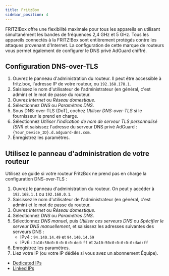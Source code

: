 ```yaml
---
title: FritzBox
sidebar_position: 4
---
```


FRITZ!Box offre une flexibilité maximale pour tous les appareils en utilisant simultanément les bandes de fréquences 2,4 GHz et 5 GHz. Tous les appareils connectés à la FRITZ!Box sont entièrement protégés contre les attaques provenant d'Internet. La configuration de cette marque de routeurs vous permet également de configurer le DNS privé AdGuard chiffré.

## Configuration DNS-over-TLS

1. Ouvrez le panneau d'administration du routeur. Il peut être accessible à fritz.box, l'adresse IP de votre routeur, ou `192.168.178.1`.
2. Saisissez le nom d'utilisateur de l'administrateur (en général, c'est admin) et le mot de passe du routeur.
3. Ouvrez _Internet_ ou _Réseau domestique_.
4. Sélectionnez _DNS_ ou _Paramètres DNS_.
5. Sous DNS-over-TLS (DoT), cochez _Utiliser DNS-over-TLS_ si le fournisseur le prend en charge.
6. Sélectionnez _Utiliser l'indication de nom de serveur TLS personnalisé (SNI)_ et saisissez l'adresse du serveur DNS privé AdGuard :  `{Your_Device_ID}.d.adguard-dns.com`.
7. Enregistrez les paramètres.

## Utilisez le panneau d'administration de votre routeur

Utilisez ce guide si votre routeur FritzBox ne prend pas en charge la configuration DNS-over-TLS :

1. Ouvrez le panneau d'administration du routeur. On peut y accéder à `192.168.1.1` ou `192.168.0.1`.
2. Saisissez le nom d'utilisateur de l'administrateur (en général, c'est admin) et le mot de passe du routeur.
3. Ouvrez _Internet_ ou _Réseau domestique_.
4. Sélectionnez _DNS_ ou _Paramètres DNS_.
5. Sélectionnez _DNS manuel_, puis _Utiliser ces serveurs DNS_ ou _Spécifier le serveur DNS manuellement_, et saisissez les adresses suivantes des serveurs DNS :
    - IPv4 : `94.140.14.49` et `94.140.14.59`
    - IPv6 : `2a10:50c0:0:0:0:0:ded:ff` et `2a10:50c0:0:0:0:0:dad:ff`
6. Enregistrez les paramètres.
7. Liez votre IP (ou votre IP dédiée si vous avez un abonnement Équipe).

- [Dedicated IPs](/private-dns/connect-devices/other-options/dedicated-ip.md)
- [Linked IPs](/private-dns/connect-devices/other-options/linked-ip.md)
